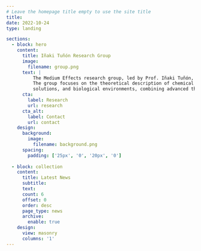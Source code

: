 ```yaml
---
# Leave the homepage title empty to use the site title
title:
date: 2022-10-24
type: landing

sections:
  - block: hero
    content:
      title: Iñaki Tuñón Research Group
      image:
        filename: group.png
      text: |
          The Medium Effects research group, led by Prof. Iñaki Tuñón, is based in the Department of Physical Chemistry at the University of Valencia.
          The group focuses on the theoretical description of chemical processes in condensed phases,
          solutions, and biological environments, combining advanced theoretical methods with simulations.
      cta:
        label: Research
        url: research
      cta_alt:
        label: Contact
        url: contact
    design:
      background:
        image:
          filename: background.png
      spacing:
        padding: ['25px', '0', '20px', '0']
  
  - block: collection
    content:
      title: Latest News
      subtitle:
      text:
      count: 6
      offset: 0
      order: desc
      page_type: news
      archive:
        enable: true
    design:
      view: masonry
      columns: '1'
---
```

